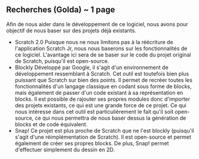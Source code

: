 ## Recherches (Golda) ~ 1 page

Afin de nous aider dans le développement de ce logiciel, nous avons pour objectif de nous baser sur des projets déjà existants.
* Scratch 2.0
Puisque nous ne nous limitons pas à la réécriture de l'application Scratch Jr, nous nous baserons sur les fonctionnalités de ce logiciel. L'avantage ici sera de se baser sur le code du projet original de Scratch, puisqu'il est open-source.
* Blockly
Développé par Google, il s'agit d'un environnement de développement ressemblant à Scratch. Cet outil est toutefois bien plus puissant que Scratch sur bien des points.
Il permet de recréer toutes les fonctionnalités d'un langage classique en codant sous forme de blocks, mais également de passer d'un code existant à sa représentation en blocks.
Il est possible de rajouter ses propres modules donc d'importer des projets existants, ce qui est une grande force de ce projet.
Ce qui nous intéresse dans cet outil est particulièrement le fait qu'il soit open-source, ce qui nous permettra de nous baser dessus la génération de blocks et de code équivalent.
* Snap!
Ce projet est plus proche de Scratch que ne l'est blockly (puisqu'il s'agit d'une réimplémentation de Scratch).
Il est open-source et permet également de créer ses propres blocks. De plus, Snap! permet d'effectuer simplement du dessin en 2D.
